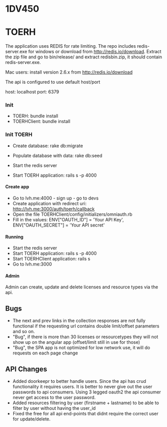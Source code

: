 1DV450
======

TOERH
=====

The application uses REDIS for rate limiting. 
The repo includes redis-server.exe for windows or download from http://redis.io/download.
Extract the zip file and go to bin/release/ and extract redisbin.zip, it should contain redis-server.exe.

Mac users: install version 2.6.x from http://redis.io/download

The api is configured to use default host/port

host: localhost
port: 6379

### Init

* TOERH: bundle install
* TOERHClient: bundle install

### Init TOERH

* Create database: rake db:migrate
* Populate database with data: rake db:seed

* Start the redis server
* Start TOERH application: rails s -p 4000

#### Create app

* Go to lvh.me:4000 - sign up - go to devs
* Create application with redirect uri: http://lvh.me:3000/auth/toerh/callback
* Open the file TOERHClient/config/initializers/omniauth.rb
* Fill in the values: ENV["OAUTH_ID"] = 'Your API Key', ENV["OAUTH_SECRET"] = 'Your API secret'

#### Running

* Start the redis server
* Start TOERH application: rails s -p 4000
* Start TOERHClient application: rails s
* Go to lvh.me:3000

#### Admin

Admin can create, update and delete licenses and resource types via the api.

## Bugs

* The next and prev links in the collection responses are not fully functional if the requesting url contains double limit/offset parameters and so on.
* "Bug", if there is more than 30 licenses or resourcetypes they will not show up on the angular app (offset/limit still in use for those)
* "Bug", the SPA app is not optimized for low network use, it will do requests on each page change

## API Changes

* Added doorkeepr to better handle users. Since the api has crud functionality it requires users. It is better to never give out the user passwords to api consumers. Using 3 legged oauth2 the api consumer never get access to the user password.
* Added resources filtering by user (firstname + lastname) to be able to filter by user without having the user_id
* Fixed the free for all api end-points that didnt require the correct user for update/delete.




